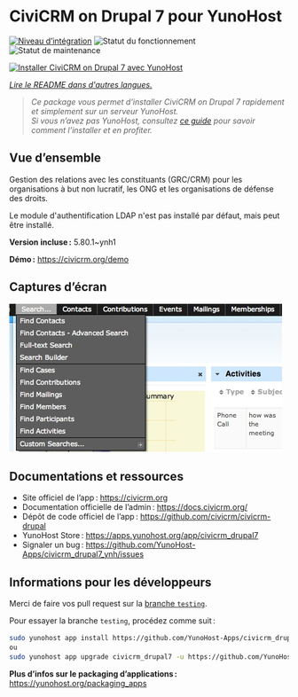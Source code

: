 <!--
Nota bene : ce README est automatiquement généré par <https://github.com/YunoHost/apps/tree/master/tools/readme_generator>
Il NE doit PAS être modifié à la main.
-->

# CiviCRM on Drupal 7 pour YunoHost

[![Niveau d’intégration](https://apps.yunohost.org/badge/integration/civicrm_drupal7)](https://ci-apps.yunohost.org/ci/apps/civicrm_drupal7/)
![Statut du fonctionnement](https://apps.yunohost.org/badge/state/civicrm_drupal7)
![Statut de maintenance](https://apps.yunohost.org/badge/maintained/civicrm_drupal7)

[![Installer CiviCRM on Drupal 7 avec YunoHost](https://install-app.yunohost.org/install-with-yunohost.svg)](https://install-app.yunohost.org/?app=civicrm_drupal7)

*[Lire le README dans d'autres langues.](./ALL_README.md)*

> *Ce package vous permet d’installer CiviCRM on Drupal 7 rapidement et simplement sur un serveur YunoHost.*  
> *Si vous n’avez pas YunoHost, consultez [ce guide](https://yunohost.org/install) pour savoir comment l’installer et en profiter.*

## Vue d’ensemble

Gestion des relations avec les constituants (GRC/CRM) pour les organisations à but non lucratif, les ONG et les organisations de défense des droits.

Le module d'authentification LDAP n'est pas installé par défaut, mais peut être installé.


**Version incluse :** 5.80.1~ynh1

**Démo :** <https://civicrm.org/demo>

## Captures d’écran

![Capture d’écran de CiviCRM on Drupal 7](./doc/screenshots/screenshot.png)

## Documentations et ressources

- Site officiel de l’app : <https://civicrm.org>
- Documentation officielle de l’admin : <https://docs.civicrm.org/>
- Dépôt de code officiel de l’app : <https://github.com/civicrm/civicrm-drupal>
- YunoHost Store : <https://apps.yunohost.org/app/civicrm_drupal7>
- Signaler un bug : <https://github.com/YunoHost-Apps/civicrm_drupal7_ynh/issues>

## Informations pour les développeurs

Merci de faire vos pull request sur la [branche `testing`](https://github.com/YunoHost-Apps/civicrm_drupal7_ynh/tree/testing).

Pour essayer la branche `testing`, procédez comme suit :

```bash
sudo yunohost app install https://github.com/YunoHost-Apps/civicrm_drupal7_ynh/tree/testing --debug
ou
sudo yunohost app upgrade civicrm_drupal7 -u https://github.com/YunoHost-Apps/civicrm_drupal7_ynh/tree/testing --debug
```

**Plus d’infos sur le packaging d’applications :** <https://yunohost.org/packaging_apps>
